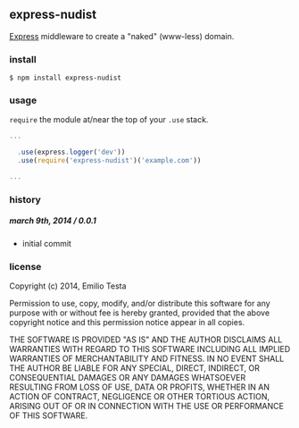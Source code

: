## express-nudist
[Express](http://expressjs.com/) middleware to create a "naked" (www-less) domain.



### install
`$ npm install express-nudist`



### usage
`require` the module at/near the top of your `.use` stack.

```javascript
...

  .use(express.logger('dev'))
  .use(require('express-nudist')('example.com'))

...
```



### history
##### march 9th, 2014 / 0.0.1
* initial commit



### license
Copyright (c) 2014, Emilio Testa

Permission to use, copy, modify, and/or distribute this software for any purpose with or without fee is hereby granted, provided that the above copyright notice and this permission notice appear in all copies.

THE SOFTWARE IS PROVIDED "AS IS" AND THE AUTHOR DISCLAIMS ALL WARRANTIES WITH REGARD TO THIS SOFTWARE INCLUDING ALL IMPLIED WARRANTIES OF MERCHANTABILITY AND FITNESS. IN NO EVENT SHALL THE AUTHOR BE LIABLE FOR ANY SPECIAL, DIRECT, INDIRECT, OR CONSEQUENTIAL DAMAGES OR ANY DAMAGES WHATSOEVER RESULTING FROM LOSS OF USE, DATA OR PROFITS, WHETHER IN AN ACTION OF CONTRACT, NEGLIGENCE OR OTHER TORTIOUS ACTION, ARISING OUT OF OR IN CONNECTION WITH THE USE OR PERFORMANCE OF THIS SOFTWARE.
